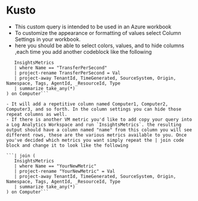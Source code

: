 # Kusto
- This custom query is intended to be used in an Azure workbook
- To customize the appearance or formatting of values select Column Settings in your workbook.
- here you should be able to select colors, values, and to hide columns ,each time you add another codeblock like the following 
 ```| join (
    InsightsMetrics
    | where Name == "TransferPerSecond"
    | project-rename TransferPerSecond = Val
    | project-away TenantId, TimeGenerated, SourceSystem, Origin, Namespace, Tags, AgentId, _ResourceId, Type
    | summarize take_any(*)
) on Computer```

- It will add a repetitive column named Computer1, Computer2, Computer3, and so forth. In the column settings you can hide those repeat columns as well. 
- If there is another VM metric you'd like to add copy your query into a Log Analytics Workspace and run `InsightsMetrics`. the resulting output should have a column named "name" from this column you will see different rows, these are the various metrics available to you. Once you've decided which metrics you want simply repeat the | join code block and change it to look like the following

```| join (
    InsightsMetrics
    | where Name == "YourNewMetric"
    | project-rename "YourNewMetric" = Val
    | project-away TenantId, TimeGenerated, SourceSystem, Origin, Namespace, Tags, AgentId, _ResourceId, Type
    | summarize take_any(*)
) on Computer```
